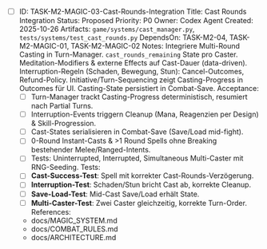 - [ ] ID: TASK-M2-MAGIC-03-Cast-Rounds-Integration
  Title: Cast Rounds Integration
  Status: Proposed
  Priority: P0
  Owner: Codex Agent
  Created: 2025-10-26
  Artifacts: `game/systems/cast_manager.py`, `tests/systems/test_cast_rounds.py`
  DependsOn: TASK-M2-04, TASK-M2-MAGIC-01, TASK-M2-MAGIC-02
  Notes:
  Integriere Multi-Round Casting in Turn-Manager. `cast_rounds_remaining` State pro Caster. Meditation-Modifiers & externe Effects auf Cast-Dauer (data-driven). Interruption-Regeln (Schaden, Bewegung, Stun): Cancel-Outcomes, Refund-Policy. Initiative/Turn-Sequencing zeigt Casting-Progress in Outcomes für UI. Casting-State persistiert in Combat-Save.
  Acceptance:
  - [ ] Turn-Manager trackt Casting-Progress deterministisch, resumiert nach Partial Turns.
  - [ ] Interruption-Events triggern Cleanup (Mana, Reagenzien per Design) & Skill-Progression.
  - [ ] Cast-States serialisieren in Combat-Save (Save/Load mid-fight).
  - [ ] 0-Round Instant-Casts & >1 Round Spells ohne Breaking bestehender Melee/Ranged-Intents.
  - [ ] Tests: Uninterrupted, Interrupted, Simultaneous Multi-Caster mit RNG-Seeding.
  Tests:
  - [ ] **Cast-Success-Test**: Spell mit korrekter Cast-Rounds-Verzögerung.
  - [ ] **Interruption-Test**: Schaden/Stun bricht Cast ab, korrekte Cleanup.
  - [ ] **Save-Load-Test**: Mid-Cast Save/Load erhält State.
  - [ ] **Multi-Caster-Test**: Zwei Caster gleichzeitig, korrekte Turn-Order.
  References:
  - docs/MAGIC_SYSTEM.md
  - docs/COMBAT_RULES.md
  - docs/ARCHITECTURE.md
